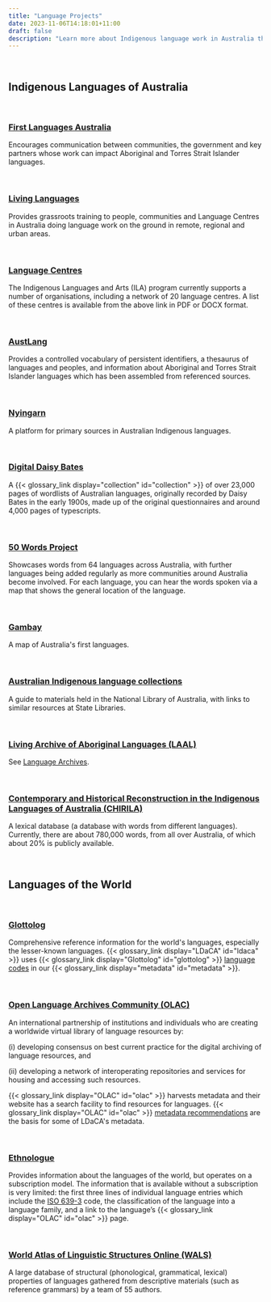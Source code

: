 ```yaml
---
title: "Language Projects"
date: 2023-11-06T14:18:01+11:00
draft: false
description: "Learn more about Indigenous language work in Australia through key projects in the space, as well as projects involved in the documentation of the world's languages."
---
```


<br>

## Indigenous Languages of Australia

<br>

### [First Languages Australia](https://www.firstlanguages.org.au/)

Encourages communication between communities, the government and key partners whose work can impact Aboriginal and Torres Strait Islander languages.

<br>

### [Living Languages](https://www.livinglanguages.org.au/)
  
Provides grassroots training to people, communities and Language Centres in Australia doing language work on the ground in remote, regional and urban areas.

<br>

### [Language Centres](https://www.arts.gov.au/publications/ila-funded-indigenous-language-centres)

The Indigenous Languages and Arts (ILA) program currently supports a number of organisations, including a network of 20 language centres. A list of these centres is available from the above link in PDF or DOCX format.

<br>

### [AustLang](https://collection.aiatsis.gov.au/austlang/about)
  
Provides a controlled vocabulary of persistent identifiers, a thesaurus of languages and peoples, and information about Aboriginal and Torres Strait Islander languages which has been assembled from referenced sources.

<br>

### [Nyingarn](https://nyingarn.net/)
  
A platform for primary sources in Australian Indigenous languages.

<br>

### [Digital Daisy Bates](https://bates.org.au/)

A {{< glossary_link display="collection" id="collection" >}} of over 23,000 pages of wordlists of Australian languages, originally recorded by Daisy Bates in the early 1900s, made up of the original questionnaires and around 4,000 pages of typescripts.

<br>

### [50 Words Project](https://50words.online/)

Showcases words from 64 languages across Australia, with further languages being added regularly as more communities around Australia become involved. For each language, you can hear the words spoken via a map that shows the general location of the language.

<br>

### [Gambay](https://www.gambay.com.au)

A map of Australia's first languages.

<br>

### [Australian Indigenous language collections](https://www.nla.gov.au/research-guides/indigenous-language-resources#)

A guide to materials held in the National Library of Australia, with links to similar resources at State Libraries.

<br>

### [Living Archive of Aboriginal Languages (LAAL)](https://livingarchive.cdu.edu.au/)

See [Language Archives](/resources/general-resources/language-archives/).

<br>

### [Contemporary and Historical Reconstruction in the Indigenous Languages of Australia (CHIRILA)](http://www.pamanyungan.net/chirila/) 

A lexical database (a database with words from different languages). Currently, there are about 780,000 words, from all over Australia, of which about 20% is publicly available.

<br>

## Languages of the World

<br>

### [Glottolog](https://glottolog.org/)

Comprehensive reference information for the world's languages, especially the lesser-known languages. {{< glossary_link display="LDaCA" id="ldaca" >}} uses {{< glossary_link display="Glottolog" id="glottolog" >}} [language codes](/resources/ldaca-resources/metadata/#glottolog) in our {{< glossary_link display="metadata" id="metadata" >}}.

<br>

### [Open Language Archives Community (OLAC)](http://www.language-archives.org/)

An international partnership of institutions and individuals who are creating a worldwide virtual library of language resources by:
  
(i) developing consensus on best current practice for the digital archiving of language resources, and
  
(ii) developing a network of interoperating repositories and services for housing and accessing such resources.
  
{{< glossary_link display="OLAC" id="olac" >}} harvests metadata and their website has a search facility to find resources for languages. {{< glossary_link display="OLAC" id="olac" >}} [metadata recommendations](/resources/ldaca-resources/metadata/#olac) are the basis for some of LDaCA's metadata.

<br>

### [Ethnologue](https://www.ethnologue.com/)

Provides information about the languages of the world, but operates on a subscription model. The information that is available without a subscription is very limited: the first three lines of individual language entries which include the [ISO 639-3](/resources/ldaca-resources/metadata/#iso-639) code, the classification of the language into a language family, and a link to the language’s {{< glossary_link display="OLAC" id="olac" >}} page.

<br>

### [World Atlas of Linguistic Structures Online (WALS)](https://wals.info/)

A large database of structural (phonological, grammatical, lexical) properties of languages gathered from descriptive materials (such as reference grammars) by a team of 55 authors.

<br>